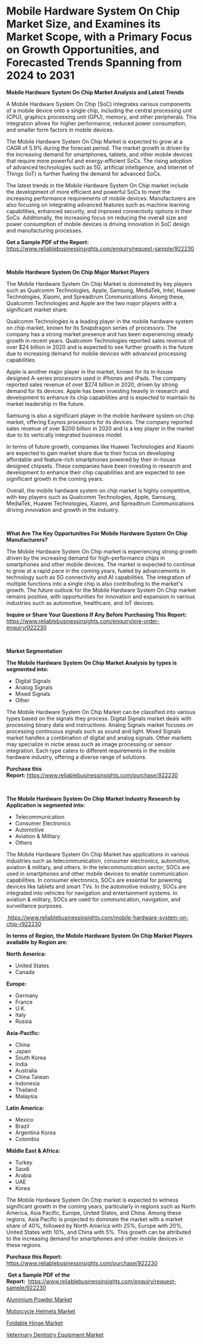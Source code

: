 <p><h1>Mobile Hardware System On Chip Market Size, and Examines its Market Scope, with a Primary Focus on Growth Opportunities, and Forecasted Trends Spanning from 2024 to 2031</h1></p><p><strong>Mobile Hardware System On Chip Market Analysis and Latest Trends</strong></p>
<p><p>A Mobile Hardware System On Chip (SoC) integrates various components of a mobile device onto a single chip, including the central processing unit (CPU), graphics processing unit (GPU), memory, and other peripherals. This integration allows for higher performance, reduced power consumption, and smaller form factors in mobile devices.</p><p>The Mobile Hardware System On Chip Market is expected to grow at a CAGR of 5.9% during the forecast period. The market growth is driven by the increasing demand for smartphones, tablets, and other mobile devices that require more powerful and energy-efficient SoCs. The rising adoption of advanced technologies such as 5G, artificial intelligence, and Internet of Things (IoT) is further fueling the demand for advanced SoCs.</p><p>The latest trends in the Mobile Hardware System On Chip market include the development of more efficient and powerful SoCs to meet the increasing performance requirements of mobile devices. Manufacturers are also focusing on integrating advanced features such as machine learning capabilities, enhanced security, and improved connectivity options in their SoCs. Additionally, the increasing focus on reducing the overall size and power consumption of mobile devices is driving innovation in SoC design and manufacturing processes.</p></p>
<p><strong>Get a Sample PDF of the Report:&nbsp;</strong> <a href="https://www.reliablebusinessinsights.com/enquiry/request-sample/922230">https://www.reliablebusinessinsights.com/enquiry/request-sample/922230</a></p>
<p>&nbsp;</p>
<p><strong>Mobile Hardware System On Chip Major Market Players</strong></p>
<p><p>The Mobile Hardware System On Chip Market is dominated by key players such as Qualcomm Technologies, Apple, Samsung, MediaTek, Intel, Huawei Technologies, Xiaomi, and Spreadtrum Communications. Among these, Qualcomm Technologies and Apple are the two major players with a significant market share. </p><p>Qualcomm Technologies is a leading player in the mobile hardware system on chip market, known for its Snapdragon series of processors. The company has a strong market presence and has been experiencing steady growth in recent years. Qualcomm Technologies reported sales revenue of over $24 billion in 2020 and is expected to see further growth in the future due to increasing demand for mobile devices with advanced processing capabilities.</p><p>Apple is another major player in the market, known for its in-house designed A-series processors used in iPhones and iPads. The company reported sales revenue of over $274 billion in 2020, driven by strong demand for its devices. Apple has been investing heavily in research and development to enhance its chip capabilities and is expected to maintain its market leadership in the future.</p><p>Samsung is also a significant player in the mobile hardware system on chip market, offering Exynos processors for its devices. The company reported sales revenue of over $200 billion in 2020 and is a key player in the market due to its vertically integrated business model.</p><p>In terms of future growth, companies like Huawei Technologies and Xiaomi are expected to gain market share due to their focus on developing affordable and feature-rich smartphones powered by their in-house designed chipsets. These companies have been investing in research and development to enhance their chip capabilities and are expected to see significant growth in the coming years.</p><p>Overall, the mobile hardware system on chip market is highly competitive, with key players such as Qualcomm Technologies, Apple, Samsung, MediaTek, Huawei Technologies, Xiaomi, and Spreadtrum Communications driving innovation and growth in the industry.</p></p>
<p>&nbsp;</p>
<p><strong>What Are The Key Opportunities For Mobile Hardware System On Chip Manufacturers?</strong></p>
<p><p>The Mobile Hardware System On Chip market is experiencing strong growth driven by the increasing demand for high-performance chips in smartphones and other mobile devices. The market is expected to continue to grow at a rapid pace in the coming years, fueled by advancements in technology such as 5G connectivity and AI capabilities. The integration of multiple functions into a single chip is also contributing to the market's growth. The future outlook for the Mobile Hardware System On Chip market remains positive, with opportunities for innovation and expansion in various industries such as automotive, healthcare, and IoT devices.</p></p>
<p><strong>Inquire or Share Your Questions If Any Before Purchasing This Report:</strong> <a href="https://www.reliablebusinessinsights.com/enquiry/pre-order-enquiry/922230">https://www.reliablebusinessinsights.com/enquiry/pre-order-enquiry/922230</a></p>
<p>&nbsp;</p>
<p><strong>Market Segmentation</strong></p>
<p><strong>The Mobile Hardware System On Chip Market Analysis by types is segmented into:</strong></p>
<p><ul><li>Digital Signals</li><li>Analog Signals</li><li>Mixed Signals</li><li>Other</li></ul></p>
<p><p>The Mobile Hardware System On Chip Market can be classified into various types based on the signals they process. Digital Signals market deals with processing binary data and instructions. Analog Signals market focuses on processing continuous signals such as sound and light. Mixed Signals market handles a combination of digital and analog signals. Other markets may specialize in niche areas such as image processing or sensor integration. Each type caters to different requirements in the mobile hardware industry, offering a diverse range of solutions.</p></p>
<p><strong>Purchase this Report:&nbsp;</strong><a href="https://www.reliablebusinessinsights.com/purchase/922230">https://www.reliablebusinessinsights.com/purchase/922230</a></p>
<p>&nbsp;</p>
<p><strong>The Mobile Hardware System On Chip Market Industry Research by Application is segmented into:</strong></p>
<p><ul><li>Telecommunication</li><li>Consumer Electronics</li><li>Automotive</li><li>Aviation & Military</li><li>Others</li></ul></p>
<p><p>The Mobile Hardware System On Chip Market has applications in various industries such as telecommunication, consumer electronics, automotive, aviation & military, and others. In the telecommunication sector, SOCs are used in smartphones and other mobile devices to enable communication capabilities. In consumer electronics, SOCs are essential for powering devices like tablets and smart TVs. In the automotive industry, SOCs are integrated into vehicles for navigation and entertainment systems. In aviation & military, SOCs are used for communication, navigation, and surveillance purposes.</p></p>
<p><a href="https://www.reliablebusinessinsights.com/mobile-hardware-system-on-chip-r922230">&nbsp;https://www.reliablebusinessinsights.com/mobile-hardware-system-on-chip-r922230</a></p>
<p><strong>In terms of Region, the Mobile Hardware System On Chip Market Players available by Region are:</strong></p>
<p>
    <p> <strong> North America: </strong>
        <ul>
            <li>United States</li>
            <li>Canada</li>
        </ul>
        </p> 
    <p> <strong> Europe: </strong>
        <ul>
            <li>Germany</li>
            <li>France</li>
            <li>U.K.</li>
            <li>Italy</li>
            <li>Russia</li>
        </ul>
        </p> 
    <p> <strong> Asia-Pacific: </strong>
        <ul>
            <li>China</li>
            <li>Japan</li>
            <li>South Korea</li>
            <li>India</li>
            <li>Australia</li>
            <li>China Taiwan</li>
            <li>Indonesia</li>
            <li>Thailand</li>
            <li>Malaysia</li>
        </ul>
        </p> 
    <p> <strong> Latin America: </strong>
        <ul>
            <li>Mexico</li>
            <li>Brazil</li>
            <li>Argentina Korea</li>
            <li>Colombia</li>
        </ul>
        </p> 
    <p> <strong> Middle East & Africa: </strong>
        <ul>
            <li>Turkey</li>
            <li>Saudi</li>
            <li>Arabia</li>
            <li>UAE</li>
            <li>Korea</li>
        </ul>
    </p>
    </p>
<p><p>The Mobile Hardware System On Chip market is expected to witness significant growth in the coming years, particularly in regions such as North America, Asia Pacific, Europe, United States, and China. Among these regions, Asia Pacific is projected to dominate the market with a market share of 40%, followed by North America with 25%, Europe with 20%, United States with 10%, and China with 5%. This growth can be attributed to the increasing demand for smartphones and other mobile devices in these regions.</p></p>
<p><strong>Purchase this Report: </strong><a href="https://www.reliablebusinessinsights.com/purchase/922230">https://www.reliablebusinessinsights.com/purchase/922230</a></p>
<p>&nbsp;<strong>Get a Sample PDF of the Report:&nbsp;&nbsp;</strong><a href="https://www.reliablebusinessinsights.com/enquiry/request-sample/922230">https://www.reliablebusinessinsights.com/enquiry/request-sample/922230</a></p>
<p><strong></strong></p>
<p><p><a href="https://github.com/julyju69/Market-Research-Report-List-4/blob/main/aluminium-powder-market.md">Aluminium Powder Market</a></p><p><a href="https://github.com/gdfhhhj/Market-Research-Report-List-6/blob/main/motorcycle-helmets-market.md">Motorcycle Helmets Market</a></p><p><a href="https://github.com/nathandecarvalho/Market-Research-Report-List-4/blob/main/foldable-hinge-market.md">Foldable Hinge Market</a></p><p><a href="https://github.com/JosephWillisbXXgf/Market-Research-Report-List-1/blob/main/veterinary-dentistry-equipment-market.md">Veterinary Dentistry Equipment Market</a></p></p>